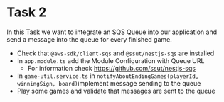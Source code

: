 # Task 2

In this Task we want to integrate an SQS Queue into our application and send a message into the queue for every finished game.

- Check that `@aws-sdk/client-sqs` and `@ssut/nestjs-sqs` are installed
- In `app.module.ts` add the Module Configuration with Queue URL
  - For information check https://github.com/ssut/nestjs-sqs
- In `game-util.service.ts` in `notifyAboutEndingGames(playerId, winningSign, board)`implement message sending to the queue
- Play some games and validate that messages are sent to the queue
